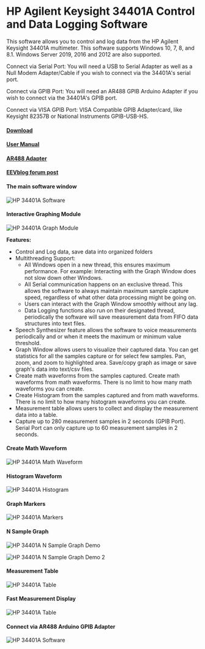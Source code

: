# HP Agilent Keysight 34401A Control and Data Logging Software
 This software allows you to control and log data from the HP Agilent Keysight 34401A multimeter. This software supports Windows 10, 7, 8, and 8.1. Windows Server 2019, 2016 and 2012 are also supported.

 Connect via Serial Port: You will need a USB to Serial Adapter as well as a Null Modem Adapter/Cable if you wish to connect via the 34401A's serial port. 

 Connect via GPIB Port: You will need an AR488 GPIB Arduino Adapter if you wish to connect via the 34401A's GPIB port. 
 
 Connect via VISA GPIB Port: VISA Compatible GPIB Adapter/card, like Keysight 82357B or National Instruments GPIB-USB-HS.

#### [Download](https://github.com/Niravk1997/HP-Agilent-Keysight-34401A-Control-and-Data-Logging-Software/releases)

#### [User Manual](https://github.com/Niravk1997/HP-Agilent-Keysight-34401A-Control-and-Data-Logging-Software/blob/main/User%20Manual/HP%2034401A%20Software%20User%20Manual.pdf)

#### [AR488 Adapter](https://github.com/Twilight-Logic/AR488)


#### [EEVblog forum post](https://github.com/Twilight-Logic/AR488)

#### The main software window
![HP 34401A Software](https://github.com/Niravk1997/HP-Agilent-Keysight-34401A-Control-and-Data-Logging-Software/blob/main/Images/HP%2034401A%20Main%20Window%20(RS-232).gif)

#### Interactive Graphing Module
![HP 34401A Graph Module](https://github.com/Niravk1997/HP-Agilent-Keysight-34401A-Control-and-Data-Logging-Software/blob/main/Images/Hp%2034401A%20Graph%20Window.gif)

**Features:**

- Control and Log data, save data into organized folders
- Multithreading Support:
   - All Windows open in a new thread, this ensures maximum performance. For example: Interacting with the Graph Window does not slow down other Windows.
    - All Serial communication happens on an exclusive thread. This allows the software to always maintain maximum sample capture speed, regardless of what other data processing might be going on.
    - Users can interact with the Graph Window smoothly without any lag.
    - Data Logging functions also run on their designated thread, periodically the software will save measurement data from FIFO data structures into text files.
- Speech Synthesizer feature allows the software to voice measurements periodically and or when it meets the maximum or minimum value threshold.
- Graph Window allows users to visualize their captured data. You can get statistics for all the samples capture or for select few samples. Pan, zoom, and zoom to highlighted area. Save/copy graph as image or save graph's data into text/csv files. 
- Create math waveforms from the samples captured. Create math waveforms from math waveforms. There is no limit to how many math waveforms you can create. 
- Create Histogram from the samples captured and from math waveforms. There is no limit to how many histogram waveforms you can create.
- Measurement table allows users to collect and display the measurement data into a table.
- Capture up to 280 measurement samples in 2 seconds (GPIB Port). Serial Port can only capture up to 60 measurement samples in 2 seconds.

#### Create Math Waveform
![HP 34401A  Math Waveform](https://github.com/Niravk1997/HP-Agilent-Keysight-34401A-Control-and-Data-Logging-Software/blob/main/Images/Math%20Waveform.gif)

#### Histogram Waveform
![HP 34401A Histogram](https://github.com/Niravk1997/HP-Agilent-Keysight-34401A-Control-and-Data-Logging-Software/blob/main/Images/Histogram.gif)

#### Graph Markers
![HP 34401A Markers](https://github.com/Niravk1997/HP-Agilent-Keysight-34401A-Control-and-Data-Logging-Software/blob/main/Images/Graph%20Markers.gif)

#### N Sample Graph
![HP 34401A N Sample Graph Demo](https://github.com/Niravk1997/HP-Agilent-Keysight-34401A-Control-and-Data-Logging-Software/blob/main/Images/N_Sample_Graph_Demo_2.gif)

![HP 34401A N Sample Graph Demo 2](https://github.com/Niravk1997/HP-Agilent-Keysight-34401A-Control-and-Data-Logging-Software/blob/main/Images/N_Sample_Graph_Demo_1.gif)



#### Measurement Table
![HP 34401A Table](https://github.com/Niravk1997/HP-Agilent-Keysight-34401A-Control-and-Data-Logging-Software/blob/main/Images/Measurement%20Table.gif)

#### Fast Measurement Display
![HP 34401A Table](https://github.com/Niravk1997/HP-Agilent-Keysight-34401A-Control-and-Data-Logging-Software/blob/main/Images/Fast%20Display.gif)

#### Connect via AR488 Arduino GPIB Adapter
![HP 34401A Software](https://github.com/Niravk1997/HP-Agilent-Keysight-34401A-Control-and-Data-Logging-Software/blob/main/Images/HP%2034401A%20Main%20Window%20(AR488).gif)